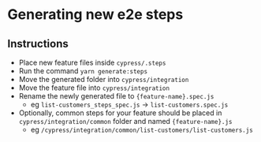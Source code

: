 # Generating new e2e steps

## Instructions

- Place new feature files inside `cypress/.steps`
- Run the command `yarn generate:steps`
- Move the generated folder into `cypress/integration`
- Move the feature file into `cypress/integration`
- Rename the newly generated file to `{feature-name}.spec.js`
  - eg `list-customers_steps_spec.js` -> `list-customers.spec.js`
- Optionally, common steps for your feature should be placed in `cypress/integration/common` folder and named  `{feature-name}.js`
  - eg `/cypress/integration/common/list-customers/list-customers.js`